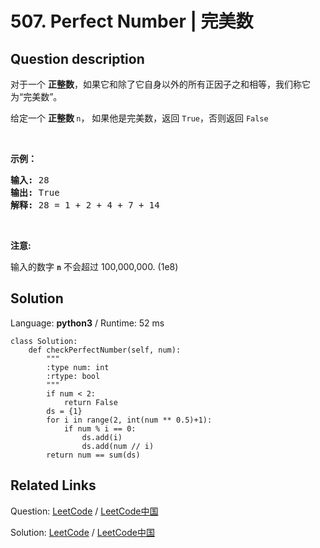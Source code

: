 # 507. Perfect Number | 完美数

## Question description

<!--If you want to use the English description, use <p>We define the Perfect Number is a <b>positive</b> integer that is equal to the sum of all its <b>positive</b> divisors except itself. 
</p>
Now, given an <b>integer</b> n, write a function that returns true when it is a perfect number and false when it is not.
</p>

<p><b>Example:</b><br />
<pre>
<b>Input:</b> 28
<b>Output:</b> True
<b>Explanation:</b> 28 = 1 + 2 + 4 + 7 + 14
</pre>
</p>

<p><b>Note:</b>
The input number <b>n</b> will not exceed 100,000,000. (1e8)
</p> instead-->
<p>对于一个&nbsp;<strong>正整数</strong>，如果它和除了它自身以外的所有正因子之和相等，我们称它为&ldquo;完美数&rdquo;。</p>

<p>给定一个&nbsp;<strong>正整数&nbsp;</strong><code>n</code>，&nbsp;如果他是完美数，返回&nbsp;<code>True</code>，否则返回&nbsp;<code>False</code></p>

<p>&nbsp;</p>

<p><strong>示例：</strong></p>

<pre>
<strong>输入:</strong> 28
<strong>输出:</strong> True
<strong>解释:</strong> 28 = 1 + 2 + 4 + 7 + 14
</pre>

<p>&nbsp;</p>

<p><strong>注意:</strong></p>

<p>输入的数字&nbsp;<strong><code>n</code></strong> 不会超过 100,000,000. (1e8)</p>




## Solution

Language: **python3**  /  Runtime: 52 ms

```python3
class Solution:
    def checkPerfectNumber(self, num):
        """
        :type num: int
        :rtype: bool
        """
        if num < 2:
            return False
        ds = {1}
        for i in range(2, int(num ** 0.5)+1):
            if num % i == 0:
                ds.add(i)
                ds.add(num // i)
        return num == sum(ds)
```



## Related Links

Question: [LeetCode](https://leetcode.com/problems/perfect-number/description/)  /  [LeetCode中国](https://leetcode-cn.com/problems/perfect-number/description/)

Solution: [LeetCode](https://leetcode.com/articles/perfect-number/)  /  [LeetCode中国](https://leetcode-cn.com/articles/perfect-number/)